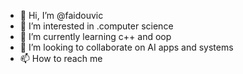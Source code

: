 - 👋 Hi, I’m @faidouvic
- 👀 I’m interested in .computer science 
- 🌱 I’m currently learning c++ and oop 
- 💞️ I’m looking to collaborate on AI apps and systems 
- 📫 How to reach me 

<!---
faidouvic/faidouvic is a ✨ special ✨ repository because its `README.md` (this file) appears on your GitHub profile.
You can click the Preview link to take a look at your changes.
--->
